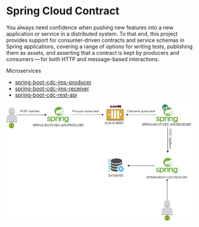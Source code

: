 # Spring Cloud Contract

You always need confidence when pushing new features into a new application or service in a distributed system. To that end, this project provides support for consumer-driven contracts and service schemas in Spring applications, covering a range of options for writing tests, publishing them as assets, and asserting that a contract is kept by producers and consumers — for both HTTP and message-based interactions.

Microservices 
- [spring-boot-cdc-jms-producer](https://github.com/RicardoSabinolrs/spring-boot-cdc-jms-producer.git)
- [spring-boot-cdc-jms-receiver](https://github.com/RicardoSabinolrs/spring-boot-cdc-jms-receiver.git)
- [spring-boot-cdc-rest-api](https://github.com/RicardoSabinolrs/spring-boot-cdc-rest-api.git)

![Alt text](docs/services.jpg?raw=true "Title")

